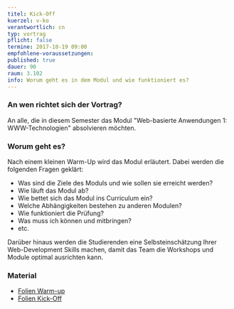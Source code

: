```yaml
---
titel: Kick-Off
kuerzel: v-ko
verantwortlich: cn
typ: vortrag
pflicht: false
termine: 2017-10-19 09:00
empfohlene-voraussetzungen: 
published: true
dauer: 90
raum: 3.102
info: Worum geht es in dem Modul und wie funktioniert es?
---
```



### An wen richtet sich der Vortrag?

An alle, die in diesem Semester das Modul "Web-basierte Anwendungen 1: WWW-Technologien" absolvieren möchten.

### Worum geht es?

Nach einem kleinen Warm-Up wird das Modul erläutert. Dabei werden die folgenden Fragen geklärt:
- Was sind die Ziele des Moduls und wie sollen sie erreicht werden?
- Wie läuft das Modul ab?
- Wie bettet sich das Modul ins Curriculum ein?
- Welche Abhängigkeiten bestehen zu anderen Modulen?
- Wie funktioniert die Prüfung?
- Was muss ich können und mitbringen?
- etc.

Darüber hinaus werden die Studierenden eine Selbsteinschätzung Ihrer Web-Development Skills machen, damit das Team die Workshops und Module optimal ausrichten kann.

### Material
- [Folien Warm-up](../../slides/00-intro-cn/index.html)
- [Folien Kick-Off](../../slides/10-wba-kickoff/index.html)